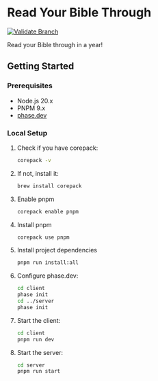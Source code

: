 # Read Your Bible Through

[![Validate Branch](https://github.com/CandeeGenerations/read-your-bible-through/actions/workflows/validate-branch.yaml/badge.svg)](https://github.com/CandeeGenerations/read-your-bible-through/actions/workflows/validate-branch.yaml)

Read your Bible through in a year!

## Getting Started

### Prerequisites

- Node.js 20.x
- PNPM 9.x
- [phase.dev](https://docs.phase.dev/quickstart#2-install-the-cli)

### Local Setup

1. Check if you have corepack:
   ```sh
   corepack -v
   ```
1. If not, install it:
   ```sh
   brew install corepack
   ```
1. Enable pnpm
   ```sh
   corepack enable pnpm
   ```
1. Install pnpm
   ```sh
   corepack use pnpm
   ```
1. Install project dependencies
   ```sh
   pnpm run install:all
   ```
1. Configure phase.dev:
   ```sh
   cd client
   phase init
   cd ../server
   phase init
   ```
1. Start the client:
   ```sh
   cd client
   pnpm run dev
   ```
1. Start the server:
   ```sh
   cd server
   pnpm run start
   ```

